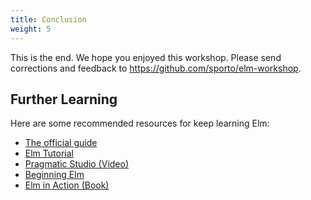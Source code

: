 ```yaml
---
title: Conclusion
weight: 5
---
```


This is the end. We hope you enjoyed this workshop. Please send corrections and feedback to <https://github.com/sporto/elm-workshop>.

## Further Learning

Here are some recommended resources for keep learning Elm:

- [The official guide](https://guide.elm-lang.org/)
- [Elm Tutorial](https://www.elm-tutorial.org/)
- [Pragmatic Studio (Video)](https://pragmaticstudio.com/elm)
- [Beginning Elm](http://elmprogramming.com/)
- [Elm in Action (Book)](https://www.manning.com/books/elm-in-action)